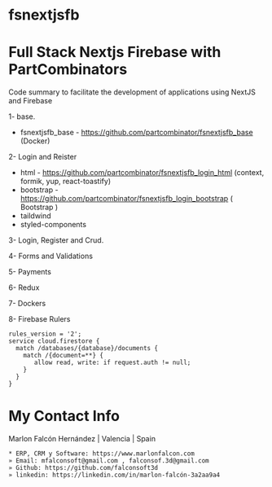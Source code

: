 # fsnextjsfb
# Full Stack Nextjs Firebase with PartCombinators
Code summary to facilitate the development of applications using NextJS and Firebase

1- base.
- fsnextjsfb_base - https://github.com/partcombinator/fsnextjsfb_base (Docker)

2- Login and Reister
- html - https://github.com/partcombinator/fsnextjsfb_login_html (context, formik, yup, react-toastify)
- bootstrap - https://github.com/partcombinator/fsnextjsfb_login_bootstrap ( Bootstrap )
- taildwind
- styled-components

3- Login, Register and Crud.

4- Forms and Validations

5- Payments

6- Redux

7- Dockers

8- Firebase Rulers
```
rules_version = '2';
service cloud.firestore {
  match /databases/{database}/documents {
    match /{document=**} {
       allow read, write: if request.auth != null;
    }
  }
}
```

# My Contact Info
Marlon Falcón Hernández | Valencia | Spain
```
* ERP, CRM y Software: https://www.marlonfalcon.com
» Email: mfalconsoft@gmail.com , falconsof.3d@gmail.com
» Github: https://github.com/falconsoft3d
» linkedin: https://linkedin.com/in/marlon-falcón-3a2aa9a4
```
